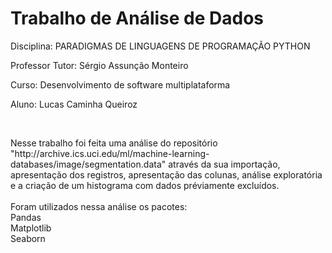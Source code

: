 <h1>Trabalho de Análise de Dados</h1>
<p>Disciplina: PARADIGMAS DE LINGUAGENS DE PROGRAMAÇÃO PYTHON</p>
<p>Professor Tutor: Sérgio Assunção Monteiro </p>
<p>Curso: Desenvolvimento de software multiplataforma </p>
<p>Aluno: Lucas Caminha Queiroz </p>
<br>
<p>Nesse trabalho foi feita uma análise do repositório "http://archive.ics.uci.edu/ml/machine-learning-databases/image/segmentation.data"
através da sua importação, apresentação dos registros, apresentação das colunas, análise exploratória e a criação de um histograma com dados préviamente excluídos.<br>
<br>
Foram utilizados nessa análise os pacotes: <br>
Pandas<br>
Matplotlib<br>
Seaborn</p>
